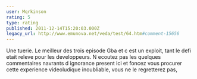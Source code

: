 ```yaml
---
user: Mqrkinson
rating: 5
type: rating
published: 2011-12-14T15:20:03.000Z
legacy_url: http://www.emunova.net/veda/test/64.htm#comment-15656
---
```

Une tuerie. Le meilleur des trois episode Gba et c est un exploit, tant le defi etait releve pour les developpeurs. N ecoutez pas les quelques commentaires navrants d ignorance present ici et foncez vous procurer cette experience videoludique inoubliable, vous ne le regretterez pas,